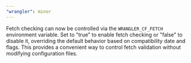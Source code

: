 ```yaml
---
"wrangler": minor
---
```


Fetch checking can now be controlled via the `WRANGLER_CF_FETCH` environment variable. Set to "true" to enable fetch checking or "false" to disable it, overriding the default behavior based on compatibility date and flags. This provides a convenient way to control fetch validation without modifying configuration files.
